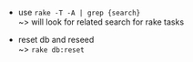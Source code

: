 * use `rake -T -A | grep {search}`  
~> will look for related search for rake tasks

* reset db and reseed  
~> `rake db:reset`